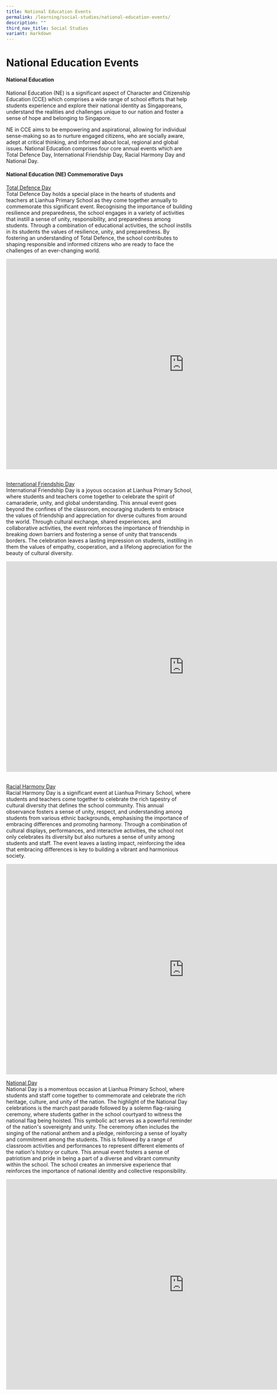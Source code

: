 ```yaml
---
title: National Education Events
permalink: /learning/social-studies/national-education-events/
description: ""
third_nav_title: Social Studies
variant: markdown
---
```

# **National Education Events**

#### **National Education**
National Education (NE) is a significant aspect of Character and Citizenship Education (CCE) which comprises a wide range of school efforts that help students experience and explore their national identity as Singaporeans, understand the realities and challenges unique to our nation and foster a sense of hope and belonging to Singapore.

NE in CCE aims to be empowering and aspirational, allowing for individual sense-making so as to nurture engaged citizens, who are socially aware, adept at critical thinking, and informed about local, regional and global issues.
National Education comprises four core annual events which are Total Defence Day, International Friendship Day, Racial Harmony Day and National Day. 


#### **National Education (NE) Commemorative Days**

<u>Total Defence Day</u><br>
Total Defence Day holds a special place in the hearts of students and teachers at Lianhua Primary School as they come together annually to commemorate this significant event. Recognising the importance of building resilience and preparedness, the school engages in a variety of activities that instill a sense of unity, responsibility, and preparedness among students. Through a combination of educational activities, the school instills in its students the values of resilience, unity, and preparedness. By fostering an understanding of Total Defence, the school contributes to shaping responsible and informed citizens who are ready to face the challenges of an ever-changing world.

<iframe allowfullscreen="true" height="569" width="960" frameborder="0" src="https://docs.google.com/presentation/d/e/2PACX-1vQqWRID2hVsYscLRHo5_xob06NTnjagdz8y2_raYmKMSB2oehpdEgG9Vy9jM2eMss1vmRenyHqksZqg/embed?start=true&amp;loop=true&amp;delayms=10000"></iframe> 

<br><u>International Friendship Day</u><br>
International Friendship Day is a joyous occasion at Lianhua Primary School, where students and teachers come together to celebrate the spirit of camaraderie, unity, and global understanding. This annual event goes beyond the confines of the classroom, encouraging students to embrace the values of friendship and appreciation for diverse cultures from around the world. Through cultural exchange, shared experiences, and collaborative activities, the event reinforces the importance of friendship in breaking down barriers and fostering a sense of unity that transcends borders. The celebration leaves a lasting impression on students, instilling in them the values of empathy, cooperation, and a lifelong appreciation for the beauty of cultural diversity.

<iframe src="https://docs.google.com/presentation/d/e/2PACX-1vS51HkDj3GH3rSnxJa8WkzqMXBeiJ39hvxO2apbhuJ_QemUkmROft8F-xWy2iIttttKFR1gDA5BKQt1/embed?start=false&amp;loop=false&amp;delayms=3000" frameborder="0" width="960" height="569" allowfullscreen="true"></iframe>

<br><u>Racial Harmony Day</u><br>
Racial Harmony Day is a significant event at Lianhua Primary School, where students and teachers come together to celebrate the rich tapestry of cultural diversity that defines the school community. This annual observance fosters a sense of unity, respect, and understanding among students from various ethnic backgrounds, emphasising the importance of embracing differences and promoting harmony. Through a combination of cultural displays, performances, and interactive activities, the school not only celebrates its diversity but also nurtures a sense of unity among students and staff. The event leaves a lasting impact, reinforcing the idea that embracing differences is key to building a vibrant and harmonious society.

<iframe src="https://docs.google.com/presentation/d/e/2PACX-1vRQaXwGRE1vYpWUPGrF6tNnHQAdRU2v1DnXK75R1308zrHXVnrEZIZqfBnbjcqxQdBxeUx9flwgpgNv/embed?start=false&amp;loop=false&amp;delayms=3000" frameborder="0" width="960" height="569" allowfullscreen="true"></iframe>

<u>National Day</u><br>
National Day is a momentous occasion at Lianhua Primary School, where students and staff come together to commemorate and celebrate the rich heritage, culture, and unity of the nation. The highlight of the National Day celebrations is the march past parade followed by a solemn flag-raising ceremony, where students gather in the school courtyard to witness the national flag being hoisted. This symbolic act serves as a powerful reminder of the nation's sovereignty and unity. The ceremony often includes the singing of the national anthem and a pledge, reinforcing a sense of loyalty and commitment among the students. This is followed by a range of classroom activities and performances to represent different elements of the nation's history or culture. This annual event fosters a sense of patriotism and pride in being a part of a diverse and vibrant community within the school. The school creates an immersive experience that reinforces the importance of national identity and collective responsibility.

<iframe allowfullscreen="true" height="569" width="960" frameborder="0" src="https://docs.google.com/presentation/d/e/2PACX-1vSGE56iYqRscE5rI7tgYSRP7O1fgeon5EqC6EfqPT-d0H4e7sR9icQu5629hEWhk4gLlv-sBIYeiFHa/embed?start=false&amp;loop=false&amp;delayms=3000"></iframe>


